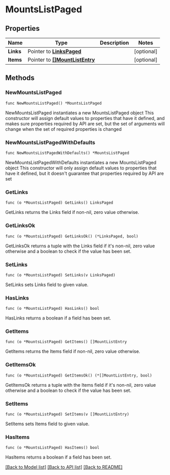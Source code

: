 # MountsListPaged

## Properties

Name | Type | Description | Notes
------------ | ------------- | ------------- | -------------
**Links** | Pointer to [**LinksPaged**](LinksPaged.md) |  | [optional] 
**Items** | Pointer to [**[]MountListEntry**](MountListEntry.md) |  | [optional] 

## Methods

### NewMountsListPaged

`func NewMountsListPaged() *MountsListPaged`

NewMountsListPaged instantiates a new MountsListPaged object
This constructor will assign default values to properties that have it defined,
and makes sure properties required by API are set, but the set of arguments
will change when the set of required properties is changed

### NewMountsListPagedWithDefaults

`func NewMountsListPagedWithDefaults() *MountsListPaged`

NewMountsListPagedWithDefaults instantiates a new MountsListPaged object
This constructor will only assign default values to properties that have it defined,
but it doesn't guarantee that properties required by API are set

### GetLinks

`func (o *MountsListPaged) GetLinks() LinksPaged`

GetLinks returns the Links field if non-nil, zero value otherwise.

### GetLinksOk

`func (o *MountsListPaged) GetLinksOk() (*LinksPaged, bool)`

GetLinksOk returns a tuple with the Links field if it's non-nil, zero value otherwise
and a boolean to check if the value has been set.

### SetLinks

`func (o *MountsListPaged) SetLinks(v LinksPaged)`

SetLinks sets Links field to given value.

### HasLinks

`func (o *MountsListPaged) HasLinks() bool`

HasLinks returns a boolean if a field has been set.

### GetItems

`func (o *MountsListPaged) GetItems() []MountListEntry`

GetItems returns the Items field if non-nil, zero value otherwise.

### GetItemsOk

`func (o *MountsListPaged) GetItemsOk() (*[]MountListEntry, bool)`

GetItemsOk returns a tuple with the Items field if it's non-nil, zero value otherwise
and a boolean to check if the value has been set.

### SetItems

`func (o *MountsListPaged) SetItems(v []MountListEntry)`

SetItems sets Items field to given value.

### HasItems

`func (o *MountsListPaged) HasItems() bool`

HasItems returns a boolean if a field has been set.


[[Back to Model list]](../README.md#documentation-for-models) [[Back to API list]](../README.md#documentation-for-api-endpoints) [[Back to README]](../README.md)


